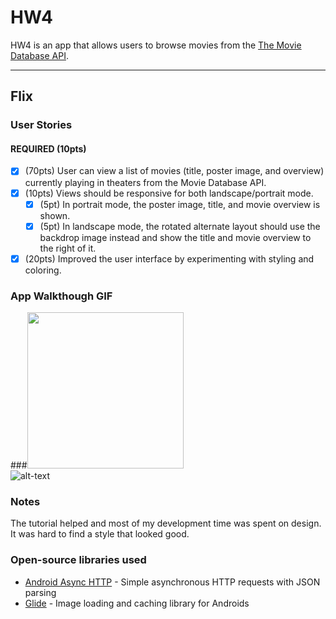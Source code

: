 # HW4
HW4 is an app that allows users to browse movies from the [The Movie Database API](http://docs.themoviedb.apiary.io/#).

---

## Flix

### User Stories

#### REQUIRED (10pts)
- [X] (70pts) User can view a list of movies (title, poster image, and overview) currently playing in theaters from the Movie Database API.
- [X] (10pts) Views should be responsive for both landscape/portrait mode.
   - [X] (5pt) In portrait mode, the poster image, title, and movie overview is shown.
   - [X] (5pt) In landscape mode, the rotated alternate layout should use the backdrop image instead and show the title and movie overview to the right of it.
- [X] (20pts) Improved the user interface by experimenting with styling and coloring.

### App Walkthough GIF
###<img src="https://github.com/jacobmchang/HW4/blob/master/portrait.gif" width=250><br>
![alt-text](link)

### Notes
The tutorial helped and most of my development time was spent on design. It was hard to find a style that looked good.

### Open-source libraries used
- [Android Async HTTP](https://github.com/codepath/CPAsyncHttpClient) - Simple asynchronous HTTP requests with JSON parsing
- [Glide](https://github.com/bumptech/glide) - Image loading and caching library for Androids
